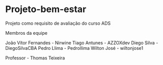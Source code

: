 # Projeto-bem-estar
 Projeto como requisito de avaliação do curso ADS

Membros da equipe

João Vítor Fernandes - Nirwine
Tiago Antunes - AZZOXdev
Diego Silva - DiegoSilvaCBA
Pedro Llima - Pedrollima
Wilton José - wiltonjose1

Professor - Thomas Teixeira
